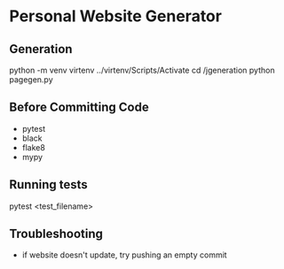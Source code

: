 # Personal Website Generator

## Generation
python -m venv virtenv
../virtenv/Scripts/Activate
cd <ROOT>/jgeneration
python pagegen.py

## Before Committing Code
- pytest
- black
- flake8
- mypy

## Running tests
pytest <test_filename>

## Troubleshooting
- if website doesn't update, try pushing an empty commit
